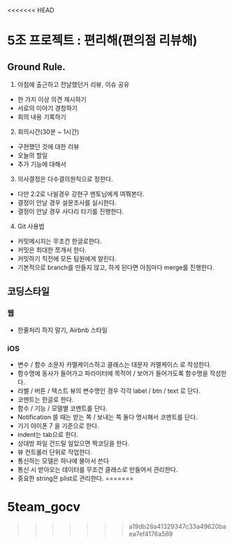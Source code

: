<<<<<<< HEAD
# 5조 프로젝트 : 편리해(편의점 리뷰해)


## Ground Rule.

1. 아침에 출근하고 전날했던거 리뷰, 이슈 공유
* 한 가지 이상 의견 제시하기
* 서로의 이야기 경청하기
* 회의 내용 기록하기
2. 회의시간(30분 ~ 1시간)
* 구현했던 것에 대한 리뷰
* 오늘의 할일
* 추가 기능에 대해서
3. 의사결정은 다수결의원칙으로 정한다.
* 다만 2:2로 나뉠경우 강현구 멘토님에게 여쭤본다.
* 결정이 안날 경우 설문조사를 실시한다.
* 결정이 안날 경우 사다리 타기를 진행한다.
4. Git 사용법
* 커밋메시지는 무조건 한글로한다.
* 커밋은 최대한 쪼개서 한다.
* 커밋하기 직전에 모든 팀원에게 알린다.  
* 기본적으로 branch를 만들지 않고, 하게 된다면 아침마다 merge를 진행한다.

## 코딩스타일
### 웹
* 한줄처리 하지 말기, Airbnb 스타일


### iOS
* 변수 / 함수 소문자 카멜케이스하고 클래스는 대문자 카멜케이스 로 작성한다.
* 함수명에 동사가 들어가고 파라미터에 목적어 / 보어가 들어가도록 함수명을 작성한다.
* 라벨 / 버튼 / 텍스트 뷰의 변수명인 경우 각각  label / btn / text 로 단다.
* 코멘트는 한글로 한다.
* 함수 / 기능 / 모델별 코멘트를 단다.
* Notification 쓸 때는 받는 쪽 / 보내는 쪽 둘다 명시해서 코멘트를 단다.
* 기기 아이폰 7 을 기준으로 한다.
* indent는 tab으로 한다.
* 상대방 파일 건드릴 일있으면 짝코딩을 한다.
* 뷰 컨트롤러 단위로 작업한다.
* 통신하는 모델은 하나에 몰아서 쓴다
* 통신 시 받아오는 데이터를 무조건 클래스로 만들어서 관리한다.
* 중요한 string은 plist로 관리한다.
=======
# 5team_gocv
>>>>>>> a19db28a41329347c33a49620baea7ef4176a569
